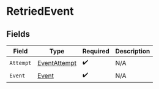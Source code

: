 # RetriedEvent


## Fields

| Field                                               | Type                                                | Required                                            | Description                                         |
| --------------------------------------------------- | --------------------------------------------------- | --------------------------------------------------- | --------------------------------------------------- |
| `Attempt`                                           | [EventAttempt](../../models/shared/eventattempt.md) | :heavy_check_mark:                                  | N/A                                                 |
| `Event`                                             | [Event](../../models/shared/event.md)               | :heavy_check_mark:                                  | N/A                                                 |